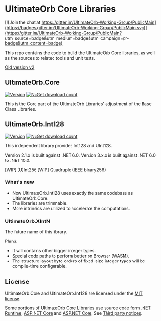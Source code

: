 
# UltimateOrb Core Libraries

[![Join the chat at https://gitter.im/UltimateOrb-Working-Group/PublicMain](https://badges.gitter.im/UltimateOrb-Working-Group/PublicMain.svg)](https://gitter.im/UltimateOrb-Working-Group/PublicMain?utm_source=badge&utm_medium=badge&utm_campaign=pr-badge&utm_content=badge)

This repo contains the code to build the UltimateOrb Core libraries, as well as the sources to related tools and unit tests.

[Old version v2](https://github.com/LEI-Hongfaan/UltimateOrb.Core.v2)

## UltimateOrb.Core

[![Version](https://img.shields.io/nuget/vpre/UltimateOrb.Core.svg)](https://www.nuget.org/packages/UltimateOrb.Core)
[![NuGet download count](https://img.shields.io/nuget/dt/UltimateOrb.Core.svg)](https://www.nuget.org/packages/UltimateOrb.Core)

This is the Core part of the UltimateOrb Libraries' adjustment of the Base Class Libraries.

## UltimateOrb.Int128

[![Version](https://img.shields.io/nuget/vpre/UltimateOrb.Int128.svg)](https://www.nuget.org/packages/UltimateOrb.Int128)
[![NuGet download count](https://img.shields.io/nuget/dt/UltimateOrb.Int128.svg)](https://www.nuget.org/packages/UltimateOrb.Int128)

This independent library provides Int128 and UInt128.

Version 2.1.x is built against .NET 6.0.
Version 3.x.x is built against .NET 6.0 to .NET 10.0.

[WIP] (U)Int256
[WIP] Quadruple (IEEE binary256)

### What's new ###

* Now UltimateOrb.Int128 uses exactly the same codebase as UltimateOrb.Core. 
* The libraries are trimmable.
* More intrinsics are utilized to accelerate the computations.

### UltimateOrb.XIntN ###
The future name of this library.

Plans:
* It will contains other bigger integer types.
* Special code paths to perform better on Browser (WASM).
* The structure layout byte orders of fixed-size integer types will be compile-time configurable.

## License

UltimateOrb.Core and UltimateOrb.Int128 are licensed under the [MIT license](LICENSE).

Some portions of UltimateOrb Core Libraries use source code form [.NET Runtime](https://github.com/dotnet/runtime), [ASP.NET Core](https://github.com/dotnet/aspnetcore) and [ASP.NET Core](https://github.com/dotnet/aspnetcore). See [Third party notices](THIRD-PARTY-NOTICES.TXT).
